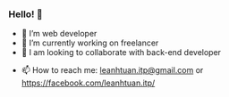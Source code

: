### Hello! 👋

- 🌱 I’m web developer
- 🔭 I’m currently working on freelancer
- 👯 I am looking to collaborate with back-end developer
<!--
- 🤔 I’m looking for help with ...
- 💬 Ask me about ...
-->
- 📫 How to reach me: leanhtuan.itp@gmail.com or https://facebook.com/leanhtuan.itp/
<!--
- 😄 Pronouns: ...
- ⚡ Fun fact: ...
-->
